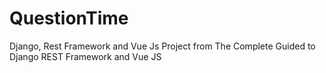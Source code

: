 # QuestionTime
Django, Rest Framework and Vue Js Project from The Complete Guided to Django REST Framework and Vue JS
